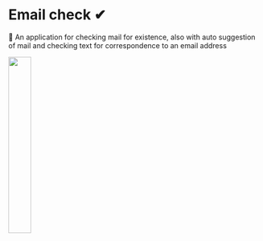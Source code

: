 # Email check ✔

📨 An application for checking mail for existence, also with auto suggestion of mail and checking text for correspondence to an email address

<img src="https://user-images.githubusercontent.com/92182846/205836759-b55bea89-343b-43ad-a11d-93b2a9c5d333.png" width=30% height=30%>


